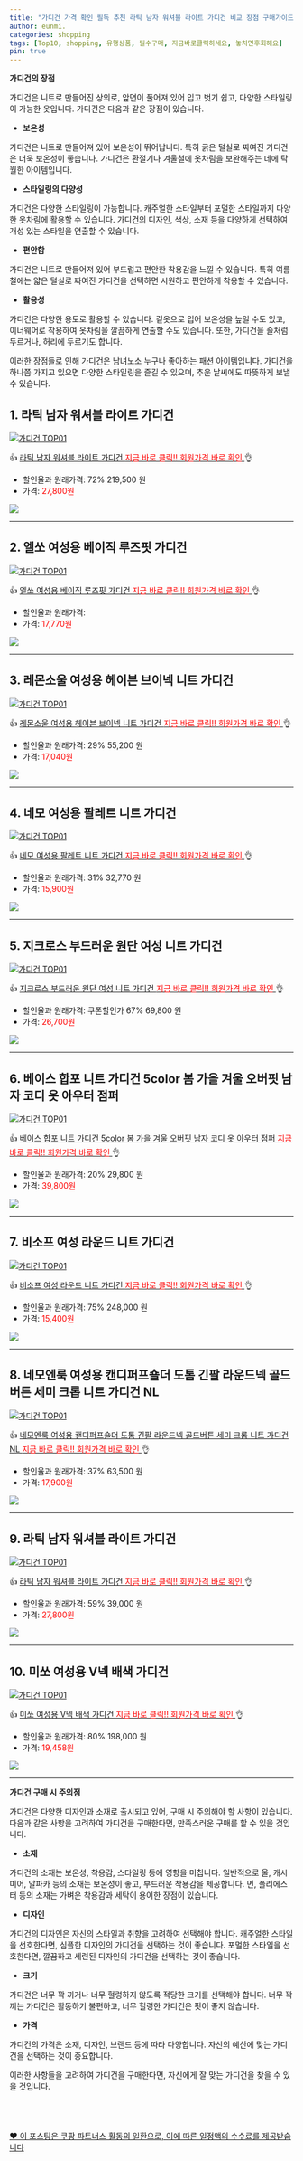 ```yaml
---
title: "가디건 가격 확인 필독 추천 라틱 남자 워셔블 라이트 가디건 비교 장점 구매가이드"
author: eunmi.
categories: shopping
tags: [Top10, shopping, 유행상품, 필수구매, 지금바로클릭하세요, 놓치면후회해요]
pin: true
---
```

**가디건의 장점**

가디건은 니트로 만들어진 상의로, 앞면이 풀어져 있어 입고 벗기 쉽고, 다양한 스타일링이 가능한 옷입니다. 가디건은 다음과 같은 장점이 있습니다.

* **보온성**

가디건은 니트로 만들어져 있어 보온성이 뛰어납니다. 특히 굵은 털실로 짜여진 가디건은 더욱 보온성이 좋습니다. 가디건은 환절기나 겨울철에 옷차림을 보완해주는 데에 탁월한 아이템입니다.

* **스타일링의 다양성**

가디건은 다양한 스타일링이 가능합니다. 캐주얼한 스타일부터 포멀한 스타일까지 다양한 옷차림에 활용할 수 있습니다. 가디건의 디자인, 색상, 소재 등을 다양하게 선택하여 개성 있는 스타일을 연출할 수 있습니다.

* **편안함**

가디건은 니트로 만들어져 있어 부드럽고 편안한 착용감을 느낄 수 있습니다. 특히 여름철에는 얇은 털실로 짜여진 가디건을 선택하면 시원하고 편안하게 착용할 수 있습니다.

* **활용성**

가디건은 다양한 용도로 활용할 수 있습니다. 겉옷으로 입어 보온성을 높일 수도 있고, 이너웨어로 착용하여 옷차림을 깔끔하게 연출할 수도 있습니다. 또한, 가디건을 숄처럼 두르거나, 허리에 두르기도 합니다.

이러한 장점들로 인해 가디건은 남녀노소 누구나 좋아하는 패션 아이템입니다. 가디건을 하나쯤 가지고 있으면 다양한 스타일링을 즐길 수 있으며, 추운 날씨에도 따뜻하게 보낼 수 있습니다.

   

## 1. 라틱 남자 워셔블 라이트 가디건

[![가디건 TOP01](https://thumbnail10.coupangcdn.com/thumbnails/remote/230x230ex/image/vendor_inventory/8cf2/7ea543f3df6d0e94adc4d9bb44abedb43320806990813d4d168c7dc3f36f.jpg)](https://link.coupang.com/re/AFFSDP?lptag=AF3617701&subid=GithubCoopas&pageKey=6961216452&traceid=V0-153&itemId=16947589160&vendorItemId=85170002083)


👍 [라틱 남자 워셔블 라이트 가디건 <font color=red> 지금 바로 클릭!! 회원가격 바로 확인 </font> ](https://link.coupang.com/re/AFFSDP?lptag=AF3617701&subid=GithubCoopas&pageKey=6961216452&traceid=V0-153&itemId=16947589160&vendorItemId=85170002083) 👌 


- 할인율과 원래가격: 72%  219,500   원
- 가격: <span style='color:red'>27,800원</span>

[![](/discount_price.png)](https://link.coupang.com/re/AFFSDP?lptag=AF3617701&subid=GithubCoopas&pageKey=6961216452&traceid=V0-153&itemId=16947589160&vendorItemId=85170002083)

---


   

## 2. 엘쏘 여성용 베이직 루즈핏 가디건

[![가디건 TOP01](https://thumbnail8.coupangcdn.com/thumbnails/remote/230x230ex/image/rs_quotation_api/hegmdh2t/9eef0561524f440cb117d3259c358ea5.jpg)](https://link.coupang.com/re/AFFSDP?lptag=AF3617701&subid=GithubCoopas&pageKey=7480653833&traceid=V0-153&itemId=19539480195&vendorItemId=86647794117)


👍 [엘쏘 여성용 베이직 루즈핏 가디건 <font color=red> 지금 바로 클릭!! 회원가격 바로 확인 </font> ](https://link.coupang.com/re/AFFSDP?lptag=AF3617701&subid=GithubCoopas&pageKey=7480653833&traceid=V0-153&itemId=19539480195&vendorItemId=86647794117) 👌 


- 할인율과 원래가격: 
- 가격: <span style='color:red'>17,770원</span>

[![](/discount_price.png)](https://link.coupang.com/re/AFFSDP?lptag=AF3617701&subid=GithubCoopas&pageKey=7480653833&traceid=V0-153&itemId=19539480195&vendorItemId=86647794117)

---


   

## 3. 레몬소울 여성용 헤이븐 브이넥 니트 가디건

[![가디건 TOP01](https://thumbnail6.coupangcdn.com/thumbnails/remote/230x230ex/image/retail/images/2023/08/03/9/1/34a21c02-4b9d-4e7f-adb9-bf4c6ffa636d.jpg)](https://link.coupang.com/re/AFFSDP?lptag=AF3617701&subid=GithubCoopas&pageKey=7507644428&traceid=V0-153&itemId=19665516539&vendorItemId=86771192897)


👍 [레몬소울 여성용 헤이븐 브이넥 니트 가디건 <font color=red> 지금 바로 클릭!! 회원가격 바로 확인 </font> ](https://link.coupang.com/re/AFFSDP?lptag=AF3617701&subid=GithubCoopas&pageKey=7507644428&traceid=V0-153&itemId=19665516539&vendorItemId=86771192897) 👌 


- 할인율과 원래가격: 29%  55,200   원
- 가격: <span style='color:red'>17,040원</span>

[![](/discount_price.png)](https://link.coupang.com/re/AFFSDP?lptag=AF3617701&subid=GithubCoopas&pageKey=7507644428&traceid=V0-153&itemId=19665516539&vendorItemId=86771192897)

---


   

## 4. 네모 여성용 팔레트 니트 가디건

[![가디건 TOP01](https://thumbnail6.coupangcdn.com/thumbnails/remote/230x230ex/image/vendor_inventory/0de0/2aa94862d9eea47b2a7b7a5d2706ff509ff46d36787e937dc3103a5b4fc1.jpg)](https://link.coupang.com/re/AFFSDP?lptag=AF3617701&subid=GithubCoopas&pageKey=4924363405&traceid=V0-153&itemId=17113866627&vendorItemId=84411629450)


👍 [네모 여성용 팔레트 니트 가디건 <font color=red> 지금 바로 클릭!! 회원가격 바로 확인 </font> ](https://link.coupang.com/re/AFFSDP?lptag=AF3617701&subid=GithubCoopas&pageKey=4924363405&traceid=V0-153&itemId=17113866627&vendorItemId=84411629450) 👌 


- 할인율과 원래가격: 31%  32,770   원
- 가격: <span style='color:red'>15,900원</span>

[![](/discount_price.png)](https://link.coupang.com/re/AFFSDP?lptag=AF3617701&subid=GithubCoopas&pageKey=4924363405&traceid=V0-153&itemId=17113866627&vendorItemId=84411629450)

---


   

## 5. 지크로스 부드러운 원단 여성 니트 가디건

[![가디건 TOP01](https://thumbnail8.coupangcdn.com/thumbnails/remote/230x230ex/image/vendor_inventory/4ba7/5a7e7231e1959f6f4ddfbf562109b6dd255b16009a90cd1949a40cfa3e96.jpg)](https://link.coupang.com/re/AFFSDP?lptag=AF3617701&subid=GithubCoopas&pageKey=7640675230&traceid=V0-153&itemId=20301454149&vendorItemId=87369092364)


👍 [지크로스 부드러운 원단 여성 니트 가디건 <font color=red> 지금 바로 클릭!! 회원가격 바로 확인 </font> ](https://link.coupang.com/re/AFFSDP?lptag=AF3617701&subid=GithubCoopas&pageKey=7640675230&traceid=V0-153&itemId=20301454149&vendorItemId=87369092364) 👌 


- 할인율과 원래가격: 쿠폰할인가 67%  69,800   원
- 가격: <span style='color:red'>26,700원</span>

[![](/discount_price.png)](https://link.coupang.com/re/AFFSDP?lptag=AF3617701&subid=GithubCoopas&pageKey=7640675230&traceid=V0-153&itemId=20301454149&vendorItemId=87369092364)

---


   

## 6. 베이스 합포 니트 가디건 5color 봄 가을 겨울 오버핏 남자 코디 옷 아우터 점퍼

[![가디건 TOP01](https://thumbnail8.coupangcdn.com/thumbnails/remote/230x230ex/image/vendor_inventory/8cea/56e31b1a1d4b374db7cb2be6e83eebafcd3f602bca5d4e76936eba2b27e7.jpg)](https://link.coupang.com/re/AFFSDP?lptag=AF3617701&subid=GithubCoopas&pageKey=7634497187&traceid=V0-153&itemId=20269939236&vendorItemId=87541723029)


👍 [베이스 합포 니트 가디건 5color 봄 가을 겨울 오버핏 남자 코디 옷 아우터 점퍼 <font color=red> 지금 바로 클릭!! 회원가격 바로 확인 </font> ](https://link.coupang.com/re/AFFSDP?lptag=AF3617701&subid=GithubCoopas&pageKey=7634497187&traceid=V0-153&itemId=20269939236&vendorItemId=87541723029) 👌 


- 할인율과 원래가격: 20%  29,800   원
- 가격: <span style='color:red'>39,800원</span>

[![](/discount_price.png)](https://link.coupang.com/re/AFFSDP?lptag=AF3617701&subid=GithubCoopas&pageKey=7634497187&traceid=V0-153&itemId=20269939236&vendorItemId=87541723029)

---


   

## 7. 비소프 여성 라운드 니트 가디건

[![가디건 TOP01](https://thumbnail9.coupangcdn.com/thumbnails/remote/230x230ex/image/vendor_inventory/7fb8/5539b31d0d85a101efe9c0963b4e069a5edcfbad46e1a9dbf504863db98f.jpg)](https://link.coupang.com/re/AFFSDP?lptag=AF3617701&subid=GithubCoopas&pageKey=6774382028&traceid=V0-153&itemId=15914078828&vendorItemId=83121957044)


👍 [비소프 여성 라운드 니트 가디건 <font color=red> 지금 바로 클릭!! 회원가격 바로 확인 </font> ](https://link.coupang.com/re/AFFSDP?lptag=AF3617701&subid=GithubCoopas&pageKey=6774382028&traceid=V0-153&itemId=15914078828&vendorItemId=83121957044) 👌 


- 할인율과 원래가격: 75%  248,000   원
- 가격: <span style='color:red'>15,400원</span>

[![](/discount_price.png)](https://link.coupang.com/re/AFFSDP?lptag=AF3617701&subid=GithubCoopas&pageKey=6774382028&traceid=V0-153&itemId=15914078828&vendorItemId=83121957044)

---


   

## 8. 네모엔룩 여성용 캔디퍼프숄더 도톰 긴팔 라운드넥 골드버튼 세미 크롭 니트 가디건 NL

[![가디건 TOP01](https://thumbnail10.coupangcdn.com/thumbnails/remote/230x230ex/image/vendor_inventory/ab3e/793613f98a6d022053c0419aeac502543d4a1814f975727adf23b180a246.jpg)](https://link.coupang.com/re/AFFSDP?lptag=AF3617701&subid=GithubCoopas&pageKey=7597394585&traceid=V0-153&itemId=20089498971&vendorItemId=87184891003)


👍 [네모엔룩 여성용 캔디퍼프숄더 도톰 긴팔 라운드넥 골드버튼 세미 크롭 니트 가디건 NL <font color=red> 지금 바로 클릭!! 회원가격 바로 확인 </font> ](https://link.coupang.com/re/AFFSDP?lptag=AF3617701&subid=GithubCoopas&pageKey=7597394585&traceid=V0-153&itemId=20089498971&vendorItemId=87184891003) 👌 


- 할인율과 원래가격: 37%  63,500   원
- 가격: <span style='color:red'>17,900원</span>

[![](/discount_price.png)](https://link.coupang.com/re/AFFSDP?lptag=AF3617701&subid=GithubCoopas&pageKey=7597394585&traceid=V0-153&itemId=20089498971&vendorItemId=87184891003)

---


   

## 9. 라틱 남자 워셔블 라이트 가디건

[![가디건 TOP01](https://thumbnail10.coupangcdn.com/thumbnails/remote/230x230ex/image/vendor_inventory/8f9b/71310d4195e0b5105fb443bf1c3e9dec2936f0cdb3383e955b384c28307a.jpg)](https://link.coupang.com/re/AFFSDP?lptag=AF3617701&subid=GithubCoopas&pageKey=6961216452&traceid=V0-153&itemId=16947589153&vendorItemId=85170002175)


👍 [라틱 남자 워셔블 라이트 가디건 <font color=red> 지금 바로 클릭!! 회원가격 바로 확인 </font> ](https://link.coupang.com/re/AFFSDP?lptag=AF3617701&subid=GithubCoopas&pageKey=6961216452&traceid=V0-153&itemId=16947589153&vendorItemId=85170002175) 👌 


- 할인율과 원래가격: 59%  39,000   원
- 가격: <span style='color:red'>27,800원</span>

[![](/discount_price.png)](https://link.coupang.com/re/AFFSDP?lptag=AF3617701&subid=GithubCoopas&pageKey=6961216452&traceid=V0-153&itemId=16947589153&vendorItemId=85170002175)

---


   

## 10. 미쏘 여성용 V넥 배색 가디건

[![가디건 TOP01](https://thumbnail9.coupangcdn.com/thumbnails/remote/230x230ex/image/retail/images/2023/10/12/12/9/ac9acb85-5dbc-4e57-a9f4-be793abe80ca.jpg)](https://link.coupang.com/re/AFFSDP?lptag=AF3617701&subid=GithubCoopas&pageKey=7648022841&traceid=V0-153&itemId=20341717469&vendorItemId=87426504571)


👍 [미쏘 여성용 V넥 배색 가디건 <font color=red> 지금 바로 클릭!! 회원가격 바로 확인 </font> ](https://link.coupang.com/re/AFFSDP?lptag=AF3617701&subid=GithubCoopas&pageKey=7648022841&traceid=V0-153&itemId=20341717469&vendorItemId=87426504571) 👌 


- 할인율과 원래가격: 80%  198,000   원
- 가격: <span style='color:red'>19,458원</span>

[![](/discount_price.png)](https://link.coupang.com/re/AFFSDP?lptag=AF3617701&subid=GithubCoopas&pageKey=7648022841&traceid=V0-153&itemId=20341717469&vendorItemId=87426504571)

---
**가디건 구매 시 주의점**

가디건은 다양한 디자인과 소재로 출시되고 있어, 구매 시 주의해야 할 사항이 있습니다. 다음과 같은 사항을 고려하여 가디건을 구매한다면, 만족스러운 구매를 할 수 있을 것입니다.

* **소재**

가디건의 소재는 보온성, 착용감, 스타일링 등에 영향을 미칩니다. 일반적으로 울, 캐시미어, 알파카 등의 소재는 보온성이 좋고, 부드러운 착용감을 제공합니다. 면, 폴리에스터 등의 소재는 가벼운 착용감과 세탁이 용이한 장점이 있습니다.

* **디자인**

가디건의 디자인은 자신의 스타일과 취향을 고려하여 선택해야 합니다. 캐주얼한 스타일을 선호한다면, 심플한 디자인의 가디건을 선택하는 것이 좋습니다. 포멀한 스타일을 선호한다면, 깔끔하고 세련된 디자인의 가디건을 선택하는 것이 좋습니다.

* **크기**

가디건은 너무 꽉 끼거나 너무 헐렁하지 않도록 적당한 크기를 선택해야 합니다. 너무 꽉 끼는 가디건은 활동하기 불편하고, 너무 헐렁한 가디건은 핏이 좋지 않습니다.

* **가격**

가디건의 가격은 소재, 디자인, 브랜드 등에 따라 다양합니다. 자신의 예산에 맞는 가디건을 선택하는 것이 중요합니다.

이러한 사항들을 고려하여 가디건을 구매한다면, 자신에게 잘 맞는 가디건을 찾을 수 있을 것입니다.<br><br><br><br><br> [ ❤  이 포스팅은 쿠팡 파트너스 활동의 일환으로, 이에 따른 일정액의 수수료를 제공받습니다](https://link.coupang.com/a/bcEFyh)